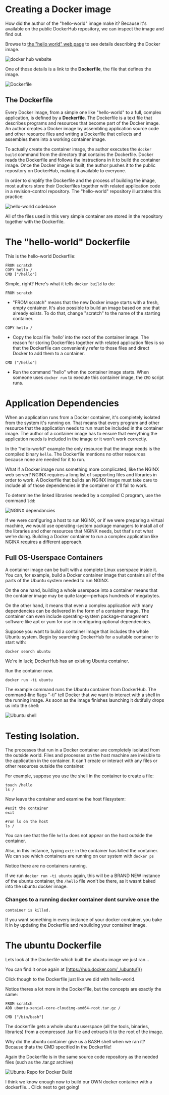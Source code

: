 # Creating a Docker image

How did the author of the "hello-world" image make it? Because it's
available on the public DockerHub repository, we can inspect the image
and find out.

Browse to [the "hello world" web
page](https://hub.docker.com/_/hello-world/) to see details describing
the Docker image.

![docker hub website](assets/images/dockerhub1.png)

 One of those details is a link to the __Dockerfile__, the file that
defines the image.

![Dockerfile](assets/images/dockerfile1.png)

## The Dockerfile

Every Docker image, from a simple one like "hello-world" to a full,
complex application, is defined by a __Dockerfile__. The Dockerfile is
a text file that describes programs and resources that become part of
the Docker image. An author creates a Docker image by assembling
application source code and other resource files and writing a
Dockerfile that collects and assembles them into a working container
image.

To actually create the container image, the author executes the
`docker build` command from the directory that contains the
Dockerfile. Docker reads the Dockerfile and follows the instructions
in it to build the container image. Once the Docker image is built,
the author pushes it to the public repository on DockerHub, making it
available to everyone.

In order to simplify the Dockerfile and the process of building the
image, most authors store their Dockerfiles together with related
application code in a revision-control repository. The "hello-world"
repository illustrates this practice:

![hello-world codebase](assets/images/hello-codebase.png)

All of the files used in this very simple container are stored in the
repository together with the Dockerfile.

# The "hello-world" Dockerfile

This is the hello-world Dockerfile:

```
FROM scratch
COPY hello /
CMD ["/hello"]
```

Simple, right? Here's what it tells `docker build` to do:

`FROM scratch`

* "FROM scratch" means that the new Docker image starts with a
  fresh, empty container. It's also possible to build an image
  based on one that already exists. To do that, change "scratch"
  to the name of the starting container.

`COPY hello /`

* Copy the local file ‘hello’ into the root of the container
  image. The reason for storing Dockerfiles together with related
  application files is so that the Dockerfile can conveniently
  refer to those files and direct Docker to add them to a
  container.

`CMD ["/hello"]`

* Run the command "hello" when the container image starts. When
  someone uses `docker run` to execute this container image, the
  `CMD` script runs.

# Application Dependencies

When an application runs from a Docker container, it's completely
isolated from the system it's running on. That means that every
program and other resource that the application needs to run must be
included in the container image. The author of a container image has
to ensure that everything the application needs is included in the
image or it won't work correctly.

In the "hello-world" example the only resource that the image needs is
the compiled binary `hello`. The Dockerfile mentions no other
resources because none are needed for it to run.

What if a Docker image runs something more complicated, like the NGINX
web server? NGINX requires a long list of supporting files and
libraries in order to work. A Dockerfile that builds an NGINX image
must take care to include all of those dependencies in the container
or it'll fail to work.

To determine the linked libraries needed by a compiled C program, use
the command `ldd`:

![NGINX dependancies](assets/images/ldd1.png)

If we were configuring a host to run NGINX, or if we were preparing a
virtual machine, we would use operating-system package managers to
install all of the libraries and other resources that NGINX needs, but
that's not what we're doing. Building a Docker container to run a
complex application like NGINX requires a different approach.

## Full OS-Userspace Containers

A container image can be built with a complete Linux userspace inside
it. You can, for example, build a Docker container image that contains
all of the parts of the Ubuntu system needed to run NGINX.

On the one hand, building a whole userspace into a container means
that the container image may be quite large&mdash;perhaps hundreds of
megabytes.

On the other hand, it means that even a complex application with many
dependencies can be delivered in the form of a container image. The
container can even include operating-system package-management
software like apt or yum for use in configuring optional dependencies.

Suppose you want to build a container image that includes the whole
Ubuntu system. Begin by searching DockerHub for a suitable container
to start with:

```
docker search ubuntu
```

We're in luck; DockerHub has an existing Ubuntu container.

Run the container now.

```
docker run -ti ubuntu
```

The example command runs the Ubuntu container from DockerHub. The
command-line flags "-ti" tell Docker that we want to interact with a
shell in the running image. As soon as the image finishes launching it
dutifully drops us into the shell:

![Ubuntu shell](assets/images/ubuntu1.png)

# Testing Isolation.

The processes that run in a Docker container are completely isolated
from the outside world. Files and processes on the host machine are
invisible to the application in the container. It can't create or
interact with any files or other resources outside the container.

For example, suppose you use the shell in the container to create a
file:

```
touch /hello
ls /
```

Now leave the container and examine the host filesystem:

```
#exit the container
exit

#run ls on the host
ls /
```

You can see that the file `hello` does not appear on the host outside
the container.

Also, in this instance, typing `exit` in the container has killed the
container. We can see which containers are running on our system with
`docker ps`

Notice there are no containers running.

If we run `docker run -ti ubuntu` again, this will be a BRAND NEW
instance of the ubuntu container, the `/hello` file won't be there, as
it wasnt baked into the ubuntu docker image.

### Changes to a running docker container dont survive once the
    container is killed.

If you want something in every instance of your docker container, you
bake it in by updating the Dockerfile and rebuilding your container
image.

# The ubuntu Dockerfile

Lets look at the Dockerfile which built the ubuntu image we just
ran...

You can find it once again at [https://hub.docker.com/_/ubuntu/]()

Click though to the Dockerfile just like we did with hello-world.

Notice theres a lot more in the DockerFile, but the concepts are
exactly the same:

```
FROM scratch
ADD ubuntu-xenial-core-cloudimg-amd64-root.tar.gz /

CMD ["/bin/bash"]
```

The dockerfile gets a whole ubuntu userspace (all the tools, binaries,
libraries) from a compressed .tar file and extracts it to the root of
the image.

Why did the ubuntu container give us a BASH shell when we ran it?
Because thats the CMD specified in the Dockerfile!

Again the Dockerfile is in the same source code repository as the
needed files (such as the .tar.gz archive)

![Ubuntu Repo for Docker
 Build](assets/images/ubunturepo1.png)

I think we know enough now to build our OWN docker container with a
dockerfile... Click next to get going!
